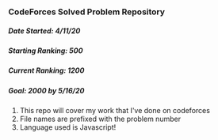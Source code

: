 ### CodeForces Solved Problem Repository


##### Date Started: 4/11/20

##### Starting Ranking: 500

##### Current Ranking: 1200

##### Goal: 2000 by 5/16/20

1. This repo will cover my work that I've done on codeforces
2. File names are prefixed with the problem number
3. Language used is Javascript!
